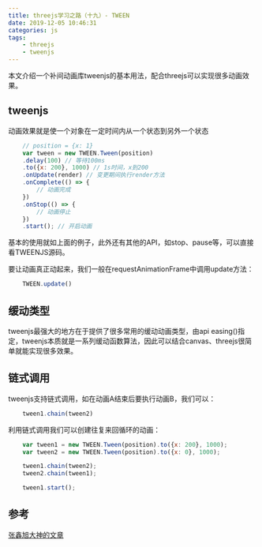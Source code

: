 ```yaml
---
title: threejs学习之路（十九）- TWEEN
date: 2019-12-05 10:46:31
categories: js
tags:
    - threejs
    - tweenjs
---
```


本文介绍一个补间动画库tweenjs的基本用法，配合threejs可以实现很多动画效果。

## tweenjs

动画效果就是使一个对象在一定时间内从一个状态到另外一个状态

```js
    // position = {x: 1}
    var tween = new TWEEN.Tween(position)
    .delay(100) // 等待100ms
    .to({x: 200}, 1000) // 1s时间，x到200
    .onUpdate(render) // 变更期间执行render方法
    .onComplete(() => {
        // 动画完成
    })
    .onStop(() => {
        // 动画停止
    })
    .start(); // 开启动画
```

基本的使用就如上面的例子，此外还有其他的API，如stop、pause等，可以直接看TWEENJS源码。

要让动画真正动起来，我们一般在requestAnimationFrame中调用update方法：

```js
    TWEEN.update()
```

## 缓动类型

tweenjs最强大的地方在于提供了很多常用的缓动动画类型，由api easing()指定，tweenjs本质就是一系列缓动函数算法，因此可以结合canvas、threejs很简单就能实现很多效果。

## 链式调用

tweenjs支持链式调用，如在动画A结束后要执行动画B，我们可以：

```js
    tween1.chain(tween2)
```

利用链式调用我们可以创建往复来回循环的动画：

```js
    var tween1 = new TWEEN.Tween(position).to({x: 200}, 1000);
    var tween2 = new TWEEN.Tween(position).to({x: 0}, 1000);

    tween1.chain(tween2);
    tween2.chain(tween1);

    tween1.start();
```

## 参考

[张鑫旭大神的文章](https://www.zhangxinxu.com/wordpress/2016/12/how-use-tween-js-animation-easing/)

